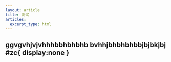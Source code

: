 ```yaml
---
layout: article
title: 测试
articles:
  excerpt_type: html
---
```

ggvgvhjvjvhhhbbhbhbhb
bvhhjbhbhbhbbjbjbkjbj
#zc{
  display:none
}
---
